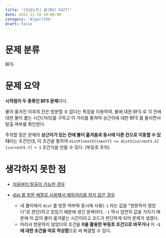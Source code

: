 ```yaml
---
title: '[오답노트] 불(BOJ 5427)'
date: 2022-11-18 20:00:00
category: 'Algorithm'
draft: false
---
```


# 문제 분류

BFS

# 문제 요약

**시작점이 두 종류인 BFS 문제**이다.

불이 옮겨진 이후의 칸은 방문할 수 없다는 특징을 이용하여, 불에 대한 BFS 로 각 칸에 대한 불이 붙는 시간(거리)를 구하고 이 거리를 통하여 상근이에 대한 BFS 를 돌리면서 탈출 여부를 확인한다.

주의할 점은 문제의 **상근이가 있는 칸에 불이 옮겨옴과 동시에 다른 칸으로 이동할 수 있다**라는 조건인데, 이 조건을 통하여 `distF[nextX][nextY] <= distS[currentS.X][currentS.Y] + 1` 조건식을 만들 수 있다. (부등호 주의)

# 생각하지 못한 점

- [처음부터 탈출이 가능한 경우](https://www.acmicpc.net/board/view/103429)

- [dist 를 방문 배열로 사용해서 예외처리를 하지 않은 경우](https://www.acmicpc.net/board/view/77034)
  - 내 풀이에서 `dist` 를 방문 여부와 동시에 사용(`-1` 라는 값을 "방문하지 않았다"로 판단)하고 있었기 때문에 생긴 문제이다. `-1` 역시 엄연히 값을 가지기 때문에 이 값이 불이 옮겨붙는 시간이라고 코드가 판단하게 되어 문제가 생겼다.
  - 따라서 방문하지 않았다의 조건을 **0을 활용한 부등호 조건으로 바꾸거나** 이 **`-1` 에 대한 조건을 따로 작성함**으로 써 해결할 수 있다.
